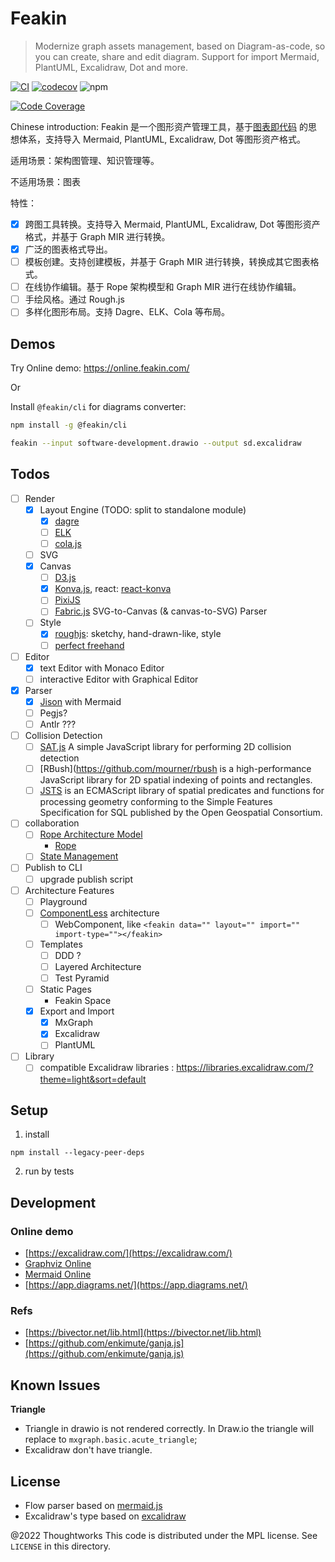 # Feakin

> Modernize graph assets management, based on Diagram-as-code, so you can create, share and edit diagram. Support for import Mermaid, PlantUML, Excalidraw, Dot and more.

[![CI](https://github.com/feakin/feakin/actions/workflows/ci.yml/badge.svg)](https://github.com/feakin/feakin/actions/workflows/ci.yml) [![codecov](https://codecov.io/gh/feakin/feakin/branch/master/graph/badge.svg?token=XO0930Z3TE)](https://codecov.io/gh/feakin/feakin) ![npm](https://img.shields.io/npm/v/@feakin/parser)

[![Code Coverage](https://codecov.io/gh/feakin/feakin/branch/master/graphs/tree.svg?token=XO0930Z3TE)](https://app.codecov.io/gh/feakin/feakin)

Chinese introduction: Feakin 是一个图形资产管理工具，基于[图表即代码](https://www.phodal.com/blog/diagram-as-code/) 的思想体系，支持导入 Mermaid, PlantUML, Excalidraw, Dot 等图形资产格式。

适用场景：架构图管理、知识管理等。

不适用场景：图表

特性：

- [x] 跨图工具转换。支持导入 Mermaid, PlantUML, Excalidraw, Dot 等图形资产格式，并基于 Graph MIR 进行转换。
- [x] 广泛的图表格式导出。
- [ ] 模板创建。支持创建模板，并基于 Graph MIR 进行转换，转换成其它图表格式。
- [ ] 在线协作编辑。基于 Rope 架构模型和 Graph MIR 进行在线协作编辑。
- [ ] 手绘风格。通过 Rough.js
- [ ] 多样化图形布局。支持 Dagre、ELK、Cola 等布局。

## Demos

Try Online demo: https://online.feakin.com/

Or

Install `@feakin/cli` for diagrams converter: 

```bash
npm install -g @feakin/cli

feakin --input software-development.drawio --output sd.excalidraw
```

## Todos

- [ ] Render
  - [x] Layout Engine (TODO: split to standalone module)
    - [x] [dagre](https://github.com/dagrejs/dagre)
    - [ ] [ELK](https://github.com/kieler/elkjs)
    - [ ] [cola.js](https://ialab.it.monash.edu/webcola/)
  - [ ] SVG
  - [x] Canvas
    - [ ] [D3.js](https://github.com/d3/d3)
    - [x] [Konva.js](https://github.com/konvajs/konva), react: [react-konva](https://github.com/konvajs/react-konva)
    - [ ] [PixiJS](https://github.com/pixijs/pixijs)
    - [ ] [Fabric.js](https://github.com/fabricjs/fabric.js) SVG-to-Canvas (& canvas-to-SVG) Parser
  - [ ] Style
    - [x] [roughjs](https://github.com/rough-stuff/rough): sketchy, hand-drawn-like, style
    - [ ] [perfect freehand](https://github.com/steveruizok/perfect-freehand)
- [ ] Editor
  - [x] text Editor with Monaco Editor
  - [ ] interactive Editor with Graphical Editor
- [x] Parser
  - [x] [Jison](https://github.com/zaach/jison) with Mermaid
  - [ ] Pegjs?
  - [ ] Antlr ???
- [ ] Collision Detection
  - [ ] [SAT.js](https://github.com/jriecken/sat-js) A simple JavaScript library for performing 2D collision detection
  - [ ] [RBush](https://github.com/mourner/rbush is a high-performance JavaScript library for 2D spatial indexing of points and rectangles.
  - [ ] [JSTS](https://github.com/bjornharrtell/jsts) is an ECMAScript library of spatial predicates and functions for processing geometry conforming to the Simple Features Specification for SQL published by the Open Geospatial Consortium.
- [ ] collaboration
  - [ ] [Rope Architecture Model](https://blog.jetbrains.com/zh-hans/fleet/2022/02/fleet-below-deck-part-ii-breaking-down-the-editor/)
    - [Rope](https://github.com/component/rope)
  - [ ] [State Management](https://blog.jetbrains.com/zh-hans/fleet/2022/06/fleet-below-deck-part-iii-state-management/)
- [ ] Publish to CLI
  - [ ] upgrade publish script
- [ ] Architecture Features
  - [ ] Playground
  - [ ] [ComponentLess](https://componentless.com/) architecture
    - [ ] WebComponent, like `<feakin data="" layout="" import="" import-type=""></feakin>`
  - [ ] Templates
    - [ ] DDD ?
    - [ ] Layered Architecture
    - [ ] Test Pyramid
  - [ ] Static Pages
    - Feakin Space
  - [x] Export and Import
    - [x] MxGraph
    - [x] Excalidraw
    - [ ] PlantUML
- [ ] Library
  - [ ] compatible Excalidraw libraries : https://libraries.excalidraw.com/?theme=light&sort=default

## Setup

1. install

```
npm install --legacy-peer-deps
```

2. run by tests

## Development

### Online demo

- [https://excalidraw.com/](https://excalidraw.com/)
- [Graphviz Online](https://dreampuf.github.io/GraphvizOnline/)
- [Mermaid Online](https://mermaid.live/edit)
- [https://app.diagrams.net/](https://app.diagrams.net/)

### Refs

- [https://bivector.net/lib.html](https://bivector.net/lib.html)
- [https://github.com/enkimute/ganja.js](https://github.com/enkimute/ganja.js)

## Known Issues

**Triangle**

- Triangle in drawio is not rendered correctly. In Draw.io the triangle will replace to `mxgraph.basic.acute_triangle`;
- Excalidraw don't have triangle.

## License

- Flow parser based on [mermaid.js](https://github.com/mermaid-js/)
- Excalidraw's type based on [excalidraw](https://github.com/excalidraw/excalidraw)

@2022 Thoughtworks This code is distributed under the MPL license. See `LICENSE` in this directory.
